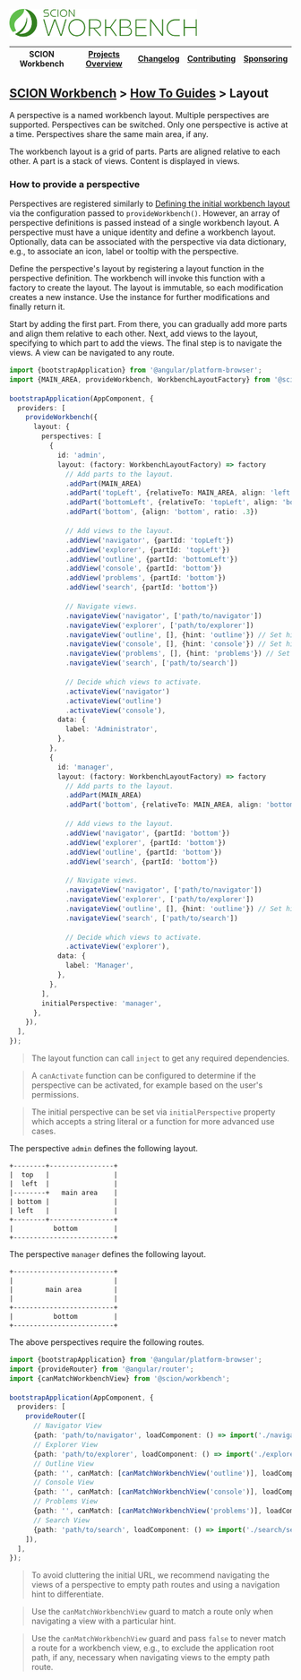 <a href="/README.md"><img src="/resources/branding/scion-workbench-banner.svg" height="50" alt="SCION Workbench"></a>

| SCION Workbench | [Projects Overview][menu-projects-overview] | [Changelog][menu-changelog] | [Contributing][menu-contributing] | [Sponsoring][menu-sponsoring] |  
| --- | --- | --- | --- | --- |

## [SCION Workbench][menu-home] > [How To Guides][menu-how-to] > Layout

A perspective is a named workbench layout. Multiple perspectives are supported. Perspectives can be switched. Only one perspective is active at a time. Perspectives share the same main area, if any.

The workbench layout is a grid of parts. Parts are aligned relative to each other. A part is a stack of views. Content is displayed in views.

### How to provide a perspective

Perspectives are registered similarly to [Defining the initial workbench layout][link-how-to-define-initial-workbench-layout] via the configuration passed to `provideWorkbench()`. However, an array of perspective definitions is passed instead of a single workbench layout. A perspective must have a unique identity and define a workbench layout. Optionally, data can be associated with the perspective via data dictionary, e.g., to associate an icon, label or tooltip with the perspective.

Define the perspective's layout by registering a layout function in the perspective definition. The workbench will invoke this function with a factory to create the layout. The layout is immutable, so each modification creates a new instance. Use the instance for further modifications and finally return it.

Start by adding the first part. From there, you can gradually add more parts and align them relative to each other. Next, add views to the layout, specifying to which part to add the views. The final step is to navigate the views. A view can be navigated to any route.

```ts
import {bootstrapApplication} from '@angular/platform-browser';
import {MAIN_AREA, provideWorkbench, WorkbenchLayoutFactory} from '@scion/workbench';

bootstrapApplication(AppComponent, {
  providers: [
    provideWorkbench({
      layout: {
        perspectives: [
          {
            id: 'admin',
            layout: (factory: WorkbenchLayoutFactory) => factory
              // Add parts to the layout.
              .addPart(MAIN_AREA)
              .addPart('topLeft', {relativeTo: MAIN_AREA, align: 'left', ratio: .25})
              .addPart('bottomLeft', {relativeTo: 'topLeft', align: 'bottom', ratio: .5})
              .addPart('bottom', {align: 'bottom', ratio: .3})

              // Add views to the layout.
              .addView('navigator', {partId: 'topLeft'})
              .addView('explorer', {partId: 'topLeft'})
              .addView('outline', {partId: 'bottomLeft'})
              .addView('console', {partId: 'bottom'})
              .addView('problems', {partId: 'bottom'})
              .addView('search', {partId: 'bottom'})

              // Navigate views.
              .navigateView('navigator', ['path/to/navigator'])
              .navigateView('explorer', ['path/to/explorer'])
              .navigateView('outline', [], {hint: 'outline'}) // Set hint to differentiate between routes with an empty path.
              .navigateView('console', [], {hint: 'console'}) // Set hint to differentiate between routes with an empty path.
              .navigateView('problems', [], {hint: 'problems'}) // Set hint to differentiate between routes with an empty path.
              .navigateView('search', ['path/to/search'])

              // Decide which views to activate.
              .activateView('navigator')
              .activateView('outline')
              .activateView('console'),
            data: {
              label: 'Administrator',
            },
          },
          {
            id: 'manager',
            layout: (factory: WorkbenchLayoutFactory) => factory
              // Add parts to the layout.
              .addPart(MAIN_AREA)
              .addPart('bottom', {relativeTo: MAIN_AREA, align: 'bottom', ratio: .3})

              // Add views to the layout.  
              .addView('navigator', {partId: 'bottom'})
              .addView('explorer', {partId: 'bottom'})
              .addView('outline', {partId: 'bottom'})
              .addView('search', {partId: 'bottom'})

              // Navigate views.
              .navigateView('navigator', ['path/to/navigator'])
              .navigateView('explorer', ['path/to/explorer'])
              .navigateView('outline', [], {hint: 'outline'}) // Set hint to differentiate between routes with an empty path.
              .navigateView('search', ['path/to/search'])

              // Decide which views to activate.
              .activateView('explorer'),
            data: {
              label: 'Manager',
            },
          },
        ],
        initialPerspective: 'manager',
      },
    }),
  ],
});
```

> The layout function can call `inject` to get any required dependencies.

> A `canActivate` function can be configured to determine if the perspective can be activated, for example based on the user's permissions.

> The initial perspective can be set via `initialPerspective` property which accepts a string literal or a function for more advanced use cases.

The perspective `admin` defines the following layout.

```plain
+--------+----------------+
|  top   |                |
|  left  |                |
|--------+   main area    |
| bottom |                |
| left   |                |
+--------+----------------+
|          bottom         |
+-------------------------+
```

The perspective `manager` defines the following layout.

```plain
+-------------------------+
|                         |
|        main area        |
|                         |
+-------------------------+
|          bottom         |
+-------------------------+
```

The above perspectives require the following routes.
 
```ts
import {bootstrapApplication} from '@angular/platform-browser';
import {provideRouter} from '@angular/router';
import {canMatchWorkbenchView} from '@scion/workbench';

bootstrapApplication(AppComponent, {
  providers: [
    provideRouter([
      // Navigator View
      {path: 'path/to/navigator', loadComponent: () => import('./navigator/navigator.component')},
      // Explorer View
      {path: 'path/to/explorer', loadComponent: () => import('./explorer/explorer.component')},
      // Outline View
      {path: '', canMatch: [canMatchWorkbenchView('outline')], loadComponent: () => import('./outline/outline.component')},
      // Console View
      {path: '', canMatch: [canMatchWorkbenchView('console')], loadComponent: () => import('./console/console.component')},
      // Problems View
      {path: '', canMatch: [canMatchWorkbenchView('problems')], loadComponent: () => import('./problems/problems.component')},
      // Search View
      {path: 'path/to/search', loadComponent: () => import('./search/search.component')},
    ]),
  ],
});
```

> To avoid cluttering the initial URL, we recommend navigating the views of a perspective to empty path routes and using a navigation hint to differentiate.

> Use the `canMatchWorkbenchView` guard to match a route only when navigating a view with a particular hint.

> Use the `canMatchWorkbenchView` guard and pass `false` to never match a route for a workbench view, e.g., to exclude the application root path, if any, necessary when navigating views to the empty path route.

[link-how-to-define-initial-workbench-layout]: /docs/site/howto/how-to-define-initial-layout.md

[menu-how-to]: /docs/site/howto/how-to.md

[menu-home]: /README.md
[menu-projects-overview]: /docs/site/projects-overview.md
[menu-changelog]: /docs/site/changelog.md
[menu-contributing]: /CONTRIBUTING.md
[menu-sponsoring]: /docs/site/sponsoring.md
